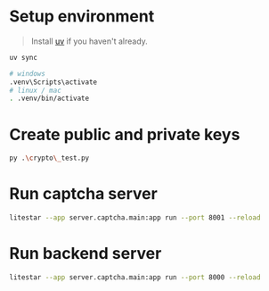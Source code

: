 # Setup environment

> Install [uv](https://docs.astral.sh/uv/getting-started/installation/) if you haven't already.
```bash
uv sync

# windows
.venv\Scripts\activate
# linux / mac
. .venv/bin/activate
```


# Create public and private keys

```bash
py .\crypto\_test.py
```

# Run captcha server

```bash
litestar --app server.captcha.main:app run --port 8001 --reload
```

# Run backend server

```bash
litestar --app server.captcha.main:app run --port 8000 --reload
```
